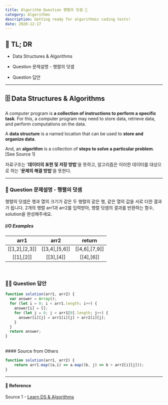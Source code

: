 ```yaml
---
title: Algorithm Question 행렬의 덧셈 🧬
category: Algorithms
description: Getting ready for algorithmic coding tests!
date: 2020-12-17
---
```


## 🤦 TL; DR

- Data Structures & Algorithms
  
- Question 문제설명 - 행렬의 덧셈
  
- Question 답안

---

## 🗄️ Data Structures & Algorithms

A computer program is **a collection of instructions to perform a specific task**. For this, a computer program may need to store data, retrieve data, and perform computations on the data.

A **data structure** is a named location that can be used to **store and organize data**. 

And, an **algorithm** is a collection of **steps to solve a particular problem**. \[See Source 1]

자료구조는 '**데이터의 표현 및 저장 방법**'을 뜻하고, 알고리즘은 이러한 데이터를 대상으로 하는 '**문제의 해결 방법**'을 뜻한다.

---

### 👀 Question 문제설명 - 행렬의 덧셈

행렬의 덧셈은 행과 열의 크기가 같은 두 행렬의 같은 행, 같은 열의 값을 서로 더한 결과가 됩니다. 2개의 행렬 arr1과 arr2를 입력받아, 행렬 덧셈의 결과를 반환하는 함수, solution을 완성해주세요.

##### I/O Examples

| arr1          | arr2          | return        |
| :-------------: | :-------------: | :-------------: |
| \[\[1,2],\[2,3]] | \[\[3,4],\[5,6]] | \[\[4,6],\[7,9]] |
| \[\[1],\[2]]     | \[\[3],\[4]]     | \[\[4],\[6]]     |

<br>

### 👨‍💻 Question 답안

```javascript
function solution(arr1, arr2) {
  var answer = Array();
  for (let i = 0; i < arr1.length; i++) {
​    answer[i] = [];
​    for (let j = 0; j < arr1[0].length; j++) {
​      answer[i][j] = arr1[i][j] + arr2[i][j];
​    }
  }
  return answer;
}
```
<br>
#### Source from Others

```js
function solution(arr1, arr2) {
	return arr1.map((a,i) => a.map((b, j) => b + arr2[i][j]));
}
```
---
#### 🔗 Reference
Source 1 - [Learn DS & Algorithms](https://www.programiz.com/dsa)